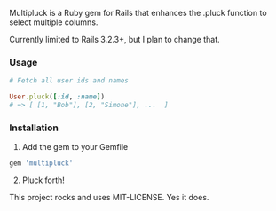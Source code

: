 Multipluck is a Ruby gem for Rails that enhances the .pluck function to select multiple columns.  

Currently limited to Rails 3.2.3+, but I plan to change that.

### Usage

```ruby
# Fetch all user ids and names

User.pluck([:id, :name])
# => [ [1, "Bob"], [2, "Simone"], ...  ]
```

### Installation

1. Add the gem to your Gemfile

```ruby
gem 'multipluck'
```

2. Pluck forth!


This project rocks and uses MIT-LICENSE. Yes it does.